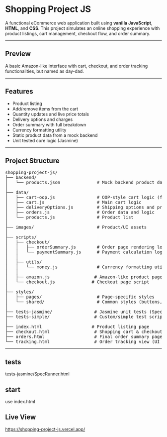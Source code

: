 # Shopping Project JS

A functional eCommerce web application built using **vanilla JavaScript**, **HTML**, and **CSS**. This project simulates an online shopping experience with product listings, cart management, checkout flow, and order summary.

---

## Preview

A basic Amazon-like interface with cart, checkout, and order tracking functionalities, but named as day-dad. 

---

##  Features

- Product listing 
- Add/remove items from the cart
- Quantity updates and live price totals
- Delivery options and charges
- Order summary with full breakdown
- Currency formatting utility
- Static product data from a mock backend
- Unit tested core logic (Jasmine)

---

##  Project Structure

<pre>
shopping-project-js/
├── backend/
│   └── products.json              # Mock backend product data
│
├── data/
│   ├── cart-oop.js                # OOP-style cart logic (for experimentation)
│   ├── cart.js                    # Main cart logic
│   ├── deliveryOptions.js         # Shipping options and prices
│   ├── orders.js                  # Order data and logic
│   └── products.js                # Product list
│
├── images/                        # Product/UI assets
│
├── scripts/
│   ├── checkout/
│   │   ├── orderSummary.js        # Order page rendering logic
│   │   └── paymentSummary.js      # Payment calculation logic
│   │
│   ├── utils/
│   │   └── money.js               # Currency formatting utility
│   │
│   ├── amazon.js                 # Amazon-like product page script
│   └── checkout.js              # Checkout page script
│
├── styles/
│   ├── pages/                     # Page-specific styles
│   └── shared/                    # Common styles (buttons, layout)
│
├── tests-jasmine/                # Jasmine unit tests (SpecRunner.html)
├── tests-simple/                 # Custom/simple test scripts
│
├── index.html                   # Product listing page
├── checkout.html                 # Shopping cart & checkout page
├── orders.html                   # Final order summary page
└── tracking.html                 # Order tracking view (UI only)
</pre>

---
## tests
tests-jasmine/SpecRunner.html

## start
use index.html

## Live View
https://shopping-project-js.vercel.app/
